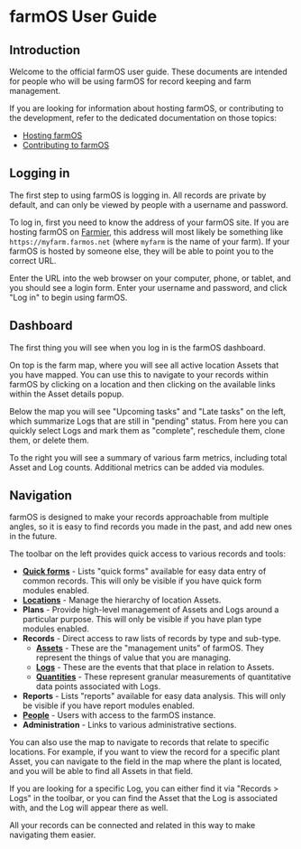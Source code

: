 # farmOS User Guide

## Introduction

Welcome to the official farmOS user guide. These documents are intended for
people who will be using farmOS for record keeping and farm management.

If you are looking for information about hosting farmOS, or contributing to
the development, refer to the dedicated documentation on those topics:

- [Hosting farmOS](/hosting)
- [Contributing to farmOS](https://github.com/farmOS/farmOS/blob/3.x/CONTRIBUTING.md)

## Logging in

The first step to using farmOS is logging in. All records are private by
default, and can only be viewed by people with a username and password.

To log in, first you need to know the address of your farmOS site. If you are
hosting farmOS on [Farmier](https://farmier.com), this address will most likely
be something like `https://myfarm.farmos.net` (where `myfarm` is the name of
your farm). If your farmOS is hosted by someone else, they will be able to point
you to the correct URL.

Enter the URL into the web browser on your computer, phone, or tablet, and you
should see a login form. Enter your username and password, and click "Log in"
to begin using farmOS.

## Dashboard

The first thing you will see when you log in is the farmOS dashboard.

On top is the farm map, where you will see all active location Assets that you
have mapped. You can use this to navigate to your records within farmOS by
clicking on a location and then clicking on the available links within the
Asset details popup.

Below the map you will see "Upcoming tasks" and "Late tasks" on the left, which
summarize Logs that are still in "pending" status. From here you can quickly
select Logs and mark them as "complete", reschedule them, clone them, or delete
them.

To the right you will see a summary of various farm metrics, including total
Asset and Log counts. Additional metrics can be added via modules.

## Navigation

farmOS is designed to make your records approachable from multiple angles, so
it is easy to find records you made in the past, and add new ones in the
future.

The toolbar on the left provides quick access to various records and tools:

- **[Quick forms](/guide/quick)** - Lists "quick forms" available for easy data
  entry of common records. This will only be visible if you have quick form
  modules enabled.
- **[Locations](/guide/mapping)** - Manage the hierarchy of location Assets.
- **Plans** - Provide high-level management of Assets and Logs around a
  particular purpose. This will only be visible if you have plan type modules
  enabled.
- **Records** - Direct access to raw lists of records by type and sub-type.
    - **[Assets](/guide/assets)** - These are the "management units" of farmOS.
      They represent the things of value that you are managing.
    - **[Logs](/guide/logs)** - These are the events that that place in
      relation to Assets.
    - **[Quantities](/guide/quantities)** - These represent granular
      measurements of quantitative data points associated with Logs.
- **Reports** - Lists "reports" available for easy data analysis. This will
  only be visible if you have report modules enabled.
- **[People](/guide/people)** - Users with access to the farmOS instance.
- **Administration** - Links to various administrative sections.

You can also use the map to navigate to records that relate to specific
locations. For example, if you want to view the record for a specific plant
Asset, you can navigate to the field in the map where the plant is located, and
you will be able to find all Assets in that field.

If you are looking for a specific Log, you can either find it via "Records >
Logs" in the toolbar, or you can find the Asset that the Log is associated with,
and the Log will appear there as well.

All your records can be connected and related in this way to make navigating
them easier.
